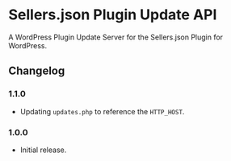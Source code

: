 # Sellers.json Plugin Update API

A WordPress Plugin Update Server for the Sellers.json Plugin for WordPress.

## Changelog

### 1.1.0
- Updating `updates.php` to reference the `HTTP_HOST`.

### 1.0.0
- Initial release.